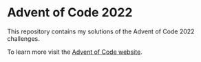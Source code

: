 # Advent of Code 2022

This repository contains my solutions of the Advent of Code 2022 challenges.

To learn more visit the [Advent of Code website](https://adventofcode.com/2022).
